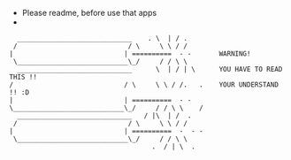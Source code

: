 - Please readme, before use that apps
-


      _____________________________    . \  | / .
     /                            / \     \ \ / /
    |                            | ==========  - -       WARNING!
     \____________________________\_/     / / \ \
      _____________________________      \  | / | \      YOU HAVE TO READ THIS !!
    /                            / \     \ \ / /.   .    YOUR UNDERSTAND !! :D
    |                            | ==========  - -
    \____________________________\_/     / / \ \    /
      _____________________________   / |\  | /  .
     /                            / \     \ \ / /
    |                            | ==========  -  - -
     \____________________________\_/     / / \ \
                                        .  / | \  .
